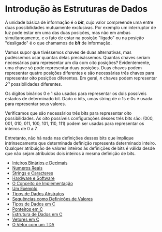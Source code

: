 # Introdução às Estruturas de Dados

A unidade básica de informação é o **_bit_**, cujo valor compreende uma entre duas possibilidades mutuamente exclusivas. Por exemplo um interruptor de luz pode estar em uma das duas posições, mas não em ambas simultaneamente, e o fato de estar na posição "ligado" ou na posição "desligado" é o que chamamos de **_bit_** de informação.

Vamos supor que tivéssemos chaves de duas alternativas, mas pudéssemos usar quantas delas precisássemos. Quantas chaves seriam necessárias para representar um dia com oito posições? Evidentemente, uma chave só pode representar duas posições. Duas chaves podem representar quatro posições diferentes e são necessárias três chaves para representar oito posições diferentes. Em geral, _n_ chaves podem representar _2<sup>n</sup>_ possibilidades diferentes.

Os dígitos binários 0 e 1 são usados para representar os dois possíveis estados de determinado bit. Dado _n_ bits, umas string de _n_ 1s e 0s é usada para representar seus valores.

Verificamos que são necessários três bits para representar oito possibilidades. As oito possíveis configurações desses três bits são: (000, 001, 010, 011, 100, 101, 110, 111) podem ser usadas para representar os inteiros de 0 a 7.

Entretanto, não há nada nas definições desses bits que implique intrinsecamente que determinada definição representa determinado inteiro. Qualquer atribuição de valores inteiros às definições de bits é válida desde que não sejam atribuídos dois inteiros à mesma definição de bits.

- [Inteiros Binários e Decimais](contents/inteiros-binarios-e-decimais.md)
- [Numeros Reais](contents/numeros-reais.md)
- [Strings e Caracteres](contents/strings-e-caracteres.md)
- [Hardware e Software](contents/hardware-e-software.md)
- [O Conceito de Implementação](contents/o-conceito-de-implementacao.md)
- [Um Exemplo](contents/um-exemplo.md)
- [Tipos de Dados Abstratos](contents/tipos-de-dados-abstratos.md)
- [Sequências como Definições de Valores](contents/sequencias-como-definicoes-de-valores.md)
- [Tipos de Dados em C](contents/tipos-de-dados-em-c.md)
- [Ponteiros em C](contents/ponteiros-em-c.md)
- [Estrutura de Dados em C](contents/estrutura-de-dados-em-c.md)
- [Vetores em C](contents/vetores-em-c.md)
- [O Vetor com um TDA](contents/o-vetor-com-um-tda.md)